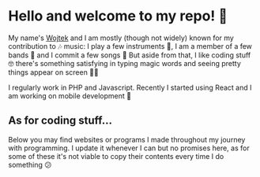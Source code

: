 # Hello and welcome to my repo! 🤗

My name's [Wojtek](http://wpww.pl) and I am mostly (though not widely) known for my contribution to 🎶 music: I play a few instruments 🎸, I am a member of a few bands 👥 and I commit a few songs 📝 But aside from that, I like coding stuff 🤓 there's something satisfying in typing magic words and seeing pretty things appear on screen 🧙‍♂️

I regularly work in PHP and Javascript. Recently I started using React and I am working on mobile development 📱

## As for coding stuff...

Below you may find websites or programs I made throughout my journey with programming. I update it whenever I can but no promises here, as for some of these it's not viable to copy their contents every time I do something 😕
